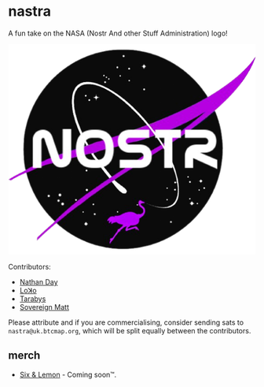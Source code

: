# nastra

A fun take on the NASA (Nostr And other Stuff Administration) logo!

![nastra logo](https://github.com/dadofsambonzuki/nastra/blob/main/Assets/nastra-black-on-white.png)

Contributors:

 * [Nathan Day](https://snort.social/p/npub1cn670f663n3ks02jnnlsvd5y88zjnefy8343ykaxs7y3nzzketrsrjwt8a)
 * [Loꓘo](https://snort.social/p/npub13a9prrjj2u730svh79rqhedpd6u5ydstdla8gv2mlnkna7tz4pgsyzf2f7)
 * [Tarabys](https://snort.social/p/npub1tyu5g3frwch2505d7x2y9nt2h5ztt335dtxht9gn6zsr5ftgnglsvqqyut)
 * [Sovereign Matt](https://snort.social/p/npub1fl7pr0azlpgk469u034lsgn46dvwguz9g339p03dpetp9cs5pq5qxzeknp)

Please attribute and if you are commercialising, consider sending sats to `nastra@uk.btcmap.org`, which will be split equally between the contributors.

## merch

 * [Six & Lemon](https://sixandlemon.com/) - Coming soon™.
